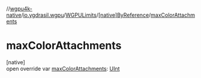//[wgpu4k-native](../../../../index.md)/[io.ygdrasil.wgpu](../../index.md)/[WGPULimits](../index.md)/[[native]ByReference](index.md)/[maxColorAttachments](max-color-attachments.md)

# maxColorAttachments

[native]\
open override var [maxColorAttachments](max-color-attachments.md): [UInt](https://kotlinlang.org/api/core/kotlin-stdlib/kotlin/-u-int/index.html)